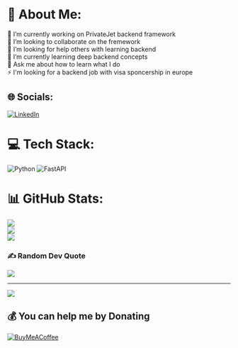 # 💫 About Me:
🔭 I’m currently working on PrivateJet backend framework<br>👯 I’m looking to collaborate on the fremework<br>🤝 I’m looking for help others with learning backend<br>🌱 I’m currently learning deep backend concepts<br>💬 Ask me about how to learn what I do<br>⚡ I'm looking for a backend job with visa sponcership in europe


## 🌐 Socials:
[![LinkedIn](https://img.shields.io/badge/LinkedIn-%230077B5.svg?logo=linkedin&logoColor=white)](https://linkedin.com/in/https://www.linkedin.com/in/moein98/) 

# 💻 Tech Stack:
![Python](https://img.shields.io/badge/python-3670A0?style=for-the-badge&logo=python&logoColor=ffdd54) ![FastAPI](https://img.shields.io/badge/FastAPI-005571?style=for-the-badge&logo=fastapi)
# 📊 GitHub Stats:
![](https://github-readme-stats.vercel.app/api?username=m-moein98&theme=dark&hide_border=false&include_all_commits=false&count_private=true)<br/>
![](https://github-readme-streak-stats.herokuapp.com/?user=m-moein98&theme=dark&hide_border=false)<br/>
![](https://github-readme-stats.vercel.app/api/top-langs/?username=m-moein98&theme=dark&hide_border=false&include_all_commits=false&count_private=true&layout=compact)

### ✍️ Random Dev Quote
![](https://quotes-github-readme.vercel.app/api?type=horizontal&theme=radical)

---
[![](https://visitcount.itsvg.in/api?id=m-moein98&icon=0&color=0)](https://visitcount.itsvg.in)

  ## 💰 You can help me by Donating
  [![BuyMeACoffee](https://img.shields.io/badge/Buy%20Me%20a%20Coffee-ffdd00?style=for-the-badge&logo=buy-me-a-coffee&logoColor=black)](https://buymeacoffee.com/https://www.buymeacoffee.com/moeinpy) 

  
<!-- Proudly created with GPRM ( https://gprm.itsvg.in ) -->
